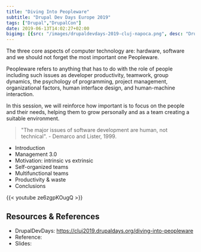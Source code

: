 ```yaml
---
title: "Diving Into Peopleware"
subtitle: "Drupal Dev Days Europe 2019"
tags: ["Drupal","DrupalCon"]
date: 2019-06-13T14:02:27+02:00
bigimg: [{src: "/images/drupaldevdays-2019-cluj-napoca.png", desc: "DrupalCon 2020"}]
---
```

The three core aspects of computer technology are: hardware, software and we should not forget the most important one Peopleware. 

Peopleware refers to anything that has to do with the role of people including such issues as developer productivity, teamwork, group dynamics, the psychology of programming, project management, organizational factors, human interface design, and human-machine interaction.

In this session, we will reinforce how important is to focus on the people and their needs, helping them to grow personally and as a team creating a suitable environment. 

> "The major issues of software development are human, not technical". - Demarco and Lister, 1999.

- Introduction
- Management 3.0
- Motivation: intrinsic vs extrinsic
- Self-organized teams
- Multifunctional teams
- Productivity & waste
- Conclusions

{{< youtube ze6zgpKOugQ >}}

## Resources & References
- DrupalDevDays: <https://cluj2019.drupaldays.org/diving-into-peopleware>
- Reference: 
- Slides: 

